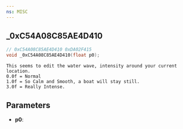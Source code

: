 ```yaml
---
ns: MISC
---
```

## _0xC54A08C85AE4D410

```c
// 0xC54A08C85AE4D410 0xDA02F415
void _0xC54A08C85AE4D410(float p0);
```

```
This seems to edit the water wave, intensity around your current location.  
0.0f = Normal  
1.0f = So Calm and Smooth, a boat will stay still.  
3.0f = Really Intense.  
```

## Parameters
* **p0**: 

